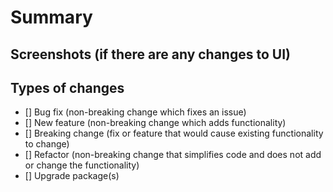 # Summary

<!--- Provide a general summary of your changes in the Title above -->
<!--- Why is this change required? What problem does it solve? -->
<!--- If fixing a bug, there should be an issue describing it with steps to reproduce -->
<!--- Please link to the issue here: -->

## Screenshots (if there are any changes to UI)

## Types of changes
<!--- What types of changes does your code introduce? Put an `x` in all the boxes that apply: -->
- [] Bug fix (non-breaking change which fixes an issue)
- [] New feature (non-breaking change which adds functionality)
- [] Breaking change (fix or feature that would cause existing functionality to change)
- [] Refactor (non-breaking change that simplifies code and does not add or change the functionality)
- [] Upgrade package(s)
